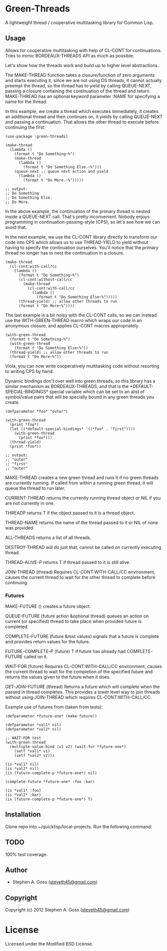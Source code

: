 # Green-Threads

A lightweight thread / cooperative multitasking library for Common Lisp.

## Usage

Allows for cooperative multitasking with help of CL-CONT for
continuations. Tries to mimic BORDEAUX-THREADS API as much as possible.

Let's show how the threads work and build up to higher level
abstractions.

The MAKE-THREAD function takes a closure/function of zero arguments and
starts executing it, since we are not using OS threads, it cannot
actually preempt the thread, so the thread has to yield by calling
QUEUE-NEXT, passing a closure containing the continuation of the thread
and return. MAKE-THREAD has an optional keyword parameter :NAME for
specifying a name for the thread.

In this example, we create a thread which executes immediately, it
creates an additional thread and then continues on, it yields by calling
QUEUE-NEXT and passing a continuation. That allows the other thread to
execute before continuing the first:

```common-lisp
(use-package :green-threads)

(make-thread
  (lambda ()
    (format t "Do Something~%")
    (make-thread
      (lambda ()
        (format t "Do Something Else.~%")))
    (queue-next ;; queue next action and yield
      (lambda ()
        (format t "Do More.~%")))))

;; output:
;; Do Something
;; Do Something Else.
;; Do More.
```

In the above example, the continuation of the primary thread is nested
inside a QUEUE-NEXT call. That's pretty inconvenient. Nobody enjoys
programming in continuation-passing-style (CPS), so let's see how we can
avoid that.

In the next example, we use the CL-CONT library directly to transform
our code into CPS which allows us to use THREAD-YIELD to yield without
having to specify the continuation ourselves. You'll notice that the
primary thread no longer has to nest the continuation in a closure.

```common-lisp
(make-thread
  (cl-cont:with-call/cc
    (lambda ()
      (format t "Do Something~%")
      (cl-cont:without-call/cc
        (make-thread
          (cl-cont:with-call/cc
            (lambda ()
              (format t "Do Something Else~%")))))
      (thread-yield) ;; allow other threads to run
      (format t "Do More~%"))))
```

The last example is a bit noisy with the CL-CONT calls, so we can
instead use the WITH-GREEN-THREAD macro which wraps our code in an
anonymous closure, and applies CL-CONT macros appropriately.

```common-lisp
(with-green-thread
  (format t "Do Something~%")
  (with-green-thread
    (format t "Do Something Else~%"))
  (thread-yield) ;; allow other threads to run
  (format t "Do More~%"))
```

Viola, you can now write cooperatively multitasking code without
resorting to writing CPS by hand.

Dynamic bindings don't over well into green threads, so this library has
a similar mechanism as BORDEAUX-THREADS, and that is the
\*DEFAULT-SPECIAL-BINDINGS\* special variable which can be set to an
alist of symbol/value pairs that will be specially bound in any green
threads you create.

```common-lisp
(defparameter *foo* "outer")

(with-green-thread
  (print *foo*)
  (let ((*default-special-bindings* '((*foo* . "first"))))
    (with-green-thread
      (print *foo*)))
  (thread-yield)
  (print *foo*))

;; output:
;; "outer"
;; "first"
;; "outer"
```

MAKE-THREAD creates a new green thread and runs it if no green threads
are currently running. If called from within a running green thread, it
will queue the thread to run later.

CURRENT-THREAD returns the currently running thread object or NIL if you
are not currently in one.

THREADP returns T if the object passed to it is a thread object.

THREAD-NAME returns the name of the thread passed to it or NIL of none
was provided.

ALL-THREADS returns a list of all threads.

DESTROY-THREAD will do just that, cannot be called on currently
executing thread.

THREAD-ALIVE-P returns T if thread passed to it is still alive.

JOIN-THREAD (thread) Requires CL-CONT:WITH-CALL/CC environment, causes
the current thread to wait for the other thread to complete before
continuing.

### Futures

MAKE-FUTURE () creates a future object.

QUEUE-FUTURE (future action &optional thread) queues an action on
current (or specified) thread to take place when provided future is
completed.

COMPLETE-FUTURE (future &rest values) signals that a future is complete
and provides return values for the future.

FUTURE-COMPLETE-P (future) T if future has already had COMPLETE-FUTURE
called on it.

WAIT-FOR (future) Requires CL-CONT:WITH-CALL/CC environment, causes the
current thread to wait for the completion of the specified future and
returns the values given to the future when it does.

GET-JOIN-FUTURE (thread) Returns a future which will complete when the
passed in thread completes. This provides a lower level way to join
threads without using JOIN-THREAD which requires CL-CONT:WITH-CALL/CC.

Example use of futures from (taken from tests):

```common-lisp
(defparameter *future-one* (make-future))

(defparameter *val1* nil)
(defparameter *val2* nil)

;; WAIT-FOR test
(with-green-thread
  (multiple-value-bind (v1 v2) (wait-for *future-one*)
    (setf *val1* v1)
    (setf *val2* v2)))

(is *val1* nil)
(is *val2* nil)
(is (future-complete-p *future-one*) nil)

(complete-future *future-one* :foo :bar)

(is *val1* :foo)
(is *val2* :bar)
(is (future-complete-p *future-one*) T)
```


## Installation

Clone repo into ~/quicklisp/local-projects. Run the following command:

## TODO

100% test coverage.

## Author

* Stephen A. Goss (steveth45@gmail.com)

## Copyright

Copyright (c) 2012 Stephen A. Goss (steveth45@gmail.com)

# License

Licensed under the Modified BSD License.

